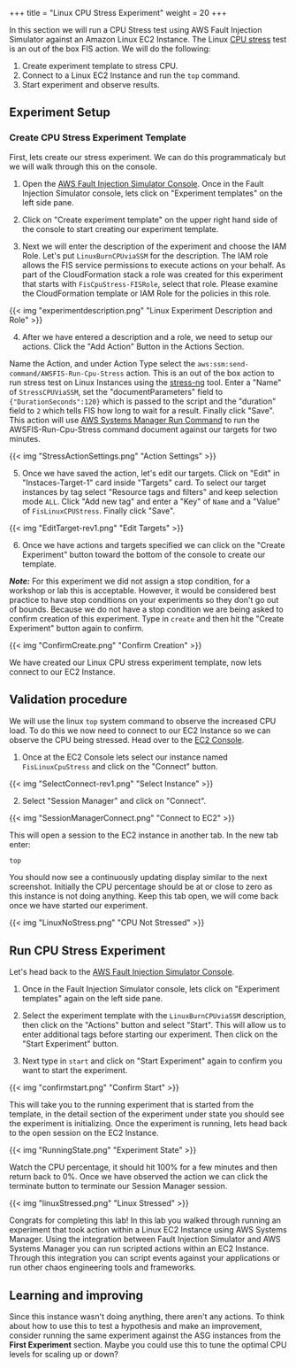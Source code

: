 +++
title = "Linux CPU Stress Experiment"
weight = 20
+++

In this section we will run a CPU Stress test using AWS Fault Injection Simulator against an Amazon Linux EC2 Instance. The Linux [CPU stress](https://docs.aws.amazon.com/fis/latest/userguide/actions-ssm-agent.html#fis-ssm-docs) test is an out of the box FIS action. We will do the following: 

1. Create experiment template to stress CPU.
2. Connect to a Linux EC2 Instance and run the `top` command.
3. Start experiment and observe results.

## Experiment Setup

### Create CPU Stress Experiment Template

First, lets create our stress experiment. We can do this programmaticaly but we will walk through this on the console. 

1. Open the [AWS Fault Injection Simulator Console](https://console.aws.amazon.com/fis/home?#Home). Once in the Fault Injection Simulator console, lets click on "Experiment templates" on the left side pane. 

2. Click on "Create experiment template" on  the upper right hand side of the console to start creating our experiment template. 

3. Next we will enter the description of the experiment and choose the IAM Role. Let's put `LinuxBurnCPUviaSSM` for the description. The IAM role allows the FIS service permissions to execute actions on your behalf. As part of the CloudFormation stack a role was created for this experiment that starts with `FisCpuStress-FISRole`, select that role. Please examine the CloudFormation template or IAM Role for the policies in this role. 

{{< img "experimentdescription.png" "Linux Experiment Description and Role" >}}

4. After we have entered a description and a role, we need to setup our actions. Click the "Add Action" Button in the Actions Section. 

Name the Action, and under Action Type select the `aws:ssm:send-command/AWSFIS-Run-Cpu-Stress` action. This is an out of the box action to run stress test on Linux Instances using the [stress-ng](https://kernel.ubuntu.com/git/cking/stress-ng.git/) tool. Enter a "Name" of `StressCPUViaSSM`, set the "documentParameters" field to `{"DurationSeconds":120}` which is passed to the script and the "duration" field to `2` which tells FIS how long to wait for a result. Finally click "Save". This action will use [AWS Systems Manager Run Command](https://docs.aws.amazon.com/systems-manager/latest/userguide/execute-remote-commands.html) to run the AWSFIS-Run-Cpu-Stress command document against our targets for two minutes.

{{< img "StressActionSettings.png" "Action Settings" >}}

5. Once we have saved the action, let's edit our targets. Click on "Edit" in "Instaces-Target-1" card inside "Targets" card. To select our target instances by tag select "Resource tags and filters" and keep selection mode `ALL`. Click "Add new tag" and enter a "Key" of `Name` and a "Value" of `FisLinuxCPUStress`. Finally click "Save". 

{{< img "EditTarget-rev1.png" "Edit Targets" >}}

6. Once we have actions and targets specified we can click on the "Create Experiment" button toward the bottom of the console to create our template. 

**_Note:_** For this experiment we did not assign a stop condition, for a workshop or lab this is acceptable. However, it would be considered best practice to have stop conditions on your experiments so they don't go out of bounds. Because we do not have a stop condition we are being asked to confirm creation of this experiment. Type in `create` and then hit the "Create Experiment" button again to confirm. 

{{< img "ConfirmCreate.png" "Confirm Creation" >}}

We have created our Linux CPU stress experiment template, now lets connect to our EC2 Instance.

## Validation procedure

We will use the linux `top` system command to observe the increased CPU load. To do this we now need to connect to our EC2 Instance so we can observe the CPU being stressed. Head over to the [EC2 Console](https://console.aws.amazon.com/ec2/v2/home?#Instances:instanceState=running). 

1. Once at the EC2 Console lets select our instance named `FisLinuxCpuStress` and click on the "Connect" button. 

{{< img "SelectConnect-rev1.png" "Select Instance" >}}

2. Select "Session Manager" and click on "Connect".

{{< img "SessionManagerConnect.png" "Connect to EC2" >}}

This will open a session to the EC2 instance in another tab. In the new tab enter:

```bash
top
```

You should now see a continuously updating display similar to the next screenshot. Initially the CPU percentage should be at or close to zero as this instance is not doing anything. Keep this tab open, we will come back once we have started our experiment. 

{{< img "LinuxNoStress.png" "CPU Not Stressed" >}}

## Run CPU Stress Experiment

Let's head back to the [AWS Fault Injection Simulator Console](https://console.aws.amazon.com/fis/home?#Home).

1. Once in the Fault Injection Simulator console, lets click on "Experiment templates" again on the left side pane. 

2. Select the experiment template with the `LinuxBurnCPUviaSSM` description, then click on the "Actions" button and select "Start". This will allow us to enter additional tags before starting our experiment. Then click on the "Start Experiment" button. 

3. Next type in `start` and click on "Start Experiment" again to confirm you want to start the experiment. 

{{< img "confirmstart.png" "Confirm Start" >}}

This will take you to the running experiment that is started from the template, in the detail section of the experiment under state you should see the experiment is initializing. Once the experiment is running, lets head back to the open session on the EC2 Instance. 

{{< img "RunningState.png" "Experiment State" >}}

Watch the CPU percentage, it should hit 100% for a few minutes and then return back to 0%. Once we have observed the action we can click the terminate button to terminate our Session Manager session. 

{{< img "linuxStressed.png" "Linux Stressed" >}}

Congrats for completing this lab! In this lab you walked through running an experiment that took action within a Linux EC2 Instance using AWS Systems Manager.  Using the integration between Fault Injection Simulator and AWS Systems Manager you can run scripted actions within an EC2 Instance. Through this integration you can script events against your applications or run other chaos engineering tools and frameworks. 

## Learning and improving

Since this instance wasn't doing anything, there aren't any actions. To think about how to use this to test a hypothesis and make an improvement, consider running the same experiment against the ASG instances from the **First Experiment** section. Maybe you could use this to tune the optimal CPU levels for scaling up or down?


